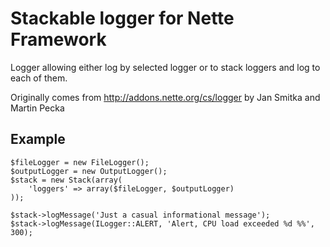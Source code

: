 Stackable logger for Nette Framework
====================================

Logger allowing either log by selected logger or to stack loggers and log to each of them.

Originally comes from http://addons.nette.org/cs/logger by Jan Smitka and Martin Pecka

Example
-------

	$fileLogger = new FileLogger();
	$outputLogger = new OutputLogger();
	$stack = new Stack(array(
		'loggers' => array($fileLogger, $outputLogger)
	));

	$stack->logMessage('Just a casual informational message');
	$stack->logMessage(ILogger::ALERT, 'Alert, CPU load exceeded %d %%', 300);